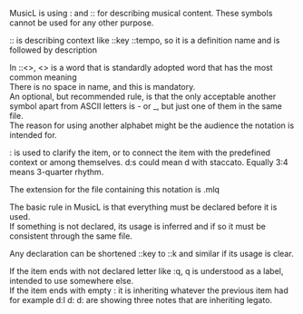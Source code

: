 MusicL is using : and :: for describing musical content. These symbols cannot be used for any other purpose.

:: is describing context like ::key ::tempo, so it is a definition name and is followed by description

In ::<<declaration>>, <<declaration>> is a word that is standardly adopted word that has the most common meaning \
There is no space in <declaration> name, and this is mandatory. \
An optional, but recommended rule, is that the only acceptable another symbol apart from ASCII letters is - or _, but just one of them in the same file. \
The reason for using another alphabet might be the audience the notation is intended for.

: is used to clarify the item, or to connect the item with the predefined context or among themselves. d:s could mean d with staccato. Equally 3:4 means 3-quarter rhythm.

The extension for the file containing this notation is .mlq

The basic rule in MusicL is that everything must be declared before it is used. \
If something is not declared, its usage is inferred and if so it must be consistent through the same file.

Any declaration can be shortened ::key to ::k and similar if its usage is clear.

If the item ends with not declared letter like :q, q is understood as a label, intended to use somewhere else. \
If the item ends with empty : it is inheriting whatever the previous item had for example d:l d: d: are showing three notes that are inheriting legato.
